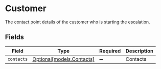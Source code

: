 # Customer

The contact point details of the customer who is starting the escalation.


## Fields

| Field                                              | Type                                               | Required                                           | Description                                        |
| -------------------------------------------------- | -------------------------------------------------- | -------------------------------------------------- | -------------------------------------------------- |
| `contacts`                                         | [Optional[models.Contacts]](../models/contacts.md) | :heavy_minus_sign:                                 | Contacts                                           |